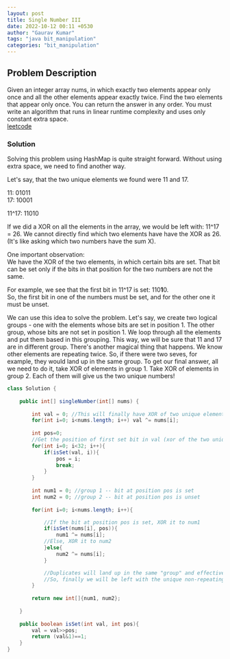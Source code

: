 ```yaml
---
layout: post
title: Single Number III
date: 2022-10-12 00:11 +0530
author: "Gaurav Kumar"
tags: "java bit_manipulation"
categories: "bit_manipulation"
---
```


## Problem Description

Given an integer array nums, in which exactly two elements appear only once and all the other elements appear exactly twice. Find the two elements that appear only once. You can return the answer in any order.
You must write an algorithm that runs in linear runtime complexity and uses only constant extra space.  
[leetcode](https://leetcode.com/problems/single-number-iii/)

### Solution

Solving this problem using HashMap is quite straight forward. Without using extra space, we need to find another way.

Let's say, that the two unique elements we found were 11 and 17.  

11: 01011  
17: 10001  

11^17: 11010  

If we did a XOR on all the elements in the array, we would be left with: 11^17 = 26. We cannot directly find which two elements have have the XOR as 26. (It's like asking which two numbers have the sum X).  

One important observation:  
We have the XOR of the two elements, in which certain bits are set. That bit can be set only if the bits in that position for the two numbers are not the same.  

For example, we see that the first bit in 11^17 is set: 110**1**0.  
So, the first bit in one of the numbers must be set, and for the other one it must be unset.  

We can use this idea to solve the problem. Let's say, we create two logical groups - one with the elements whose bits are set in position 1. The other group, whose bits are not set in position 1. We loop through all the elements and put them based in this grouping. This way, we will be sure that 11 and 17 are in different group. There's another magical thing that happens. We know other elements are repeating twice. So, if there were two seves, for example, they would land up in the same group. To get our final answer, all we need to do it, take XOR of elements in group 1. Take XOR of elements in group 2. Each of them will give us the two unique numbers!

```java
class Solution {
    
    public int[] singleNumber(int[] nums) {
        
        int val = 0; //This will finally have XOR of two unique elements
        for(int i=0; i<nums.length; i++) val ^= nums[i];
        
        int pos=0;
        //Get the position of first set bit in val (xor of the two unique elements)
        for(int i=0; i<32; i++){
            if(isSet(val, i)){
                pos = i;
                break;
            }
        }
        
        int num1 = 0; //group 1 -- bit at position pos is set
        int num2 = 0; //group 2 -- bit at position pos is unset 
        
        for(int i=0; i<nums.length; i++){

            //If the bit at position pos is set, XOR it to num1
            if(isSet(nums[i], pos)){
                num1 ^= nums[i];
            //Else, XOR it to num2
            }else{
                num2 ^= nums[i];
            }

            //Duplicates will land up in the same "group" and effectively become 0 (because a^a is 0)
            //So, finally we will be left with the unique non-repeating elements in each group
        }
        
        return new int[]{num1, num2};
        
    }
    
    public boolean isSet(int val, int pos){
        val = val>>pos;
        return (val&1)==1;
    }
}
```
